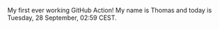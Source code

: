 My first ever working GitHub Action!
My name is Thomas and today is Tuesday, 28 September, 02:59 CEST. 
